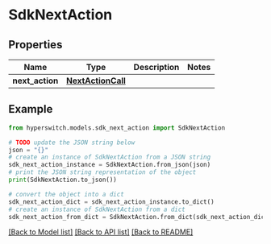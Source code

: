 # SdkNextAction


## Properties

Name | Type | Description | Notes
------------ | ------------- | ------------- | -------------
**next_action** | [**NextActionCall**](NextActionCall.md) |  | 

## Example

```python
from hyperswitch.models.sdk_next_action import SdkNextAction

# TODO update the JSON string below
json = "{}"
# create an instance of SdkNextAction from a JSON string
sdk_next_action_instance = SdkNextAction.from_json(json)
# print the JSON string representation of the object
print(SdkNextAction.to_json())

# convert the object into a dict
sdk_next_action_dict = sdk_next_action_instance.to_dict()
# create an instance of SdkNextAction from a dict
sdk_next_action_from_dict = SdkNextAction.from_dict(sdk_next_action_dict)
```
[[Back to Model list]](../README.md#documentation-for-models) [[Back to API list]](../README.md#documentation-for-api-endpoints) [[Back to README]](../README.md)


